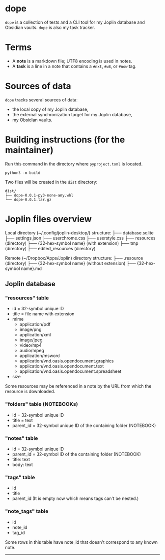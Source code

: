 # dope

`dope` is a collection of tests and a CLI tool for my Joplin database and Obsidian vaults.
`dope` is also my task tracker.

# Terms

* A **note** is a markdown file; UTF8 encoding is used in notes.
* A **task** is a line in a note that contains a `#nxt`, `#w8`, or `#now` tag.

# Sources of data

`dope` tracks several sources of data:
* the local copy of my Joplin database,
* the external synchronization target for my Joplin database,
* my Obsidian vaults.

# Building instructions (for the maintainer)

Run this command in the directory where `pyproject.toml` is located.
```
python3 -m build
```
Two files will be created in the `dist` directory:
```
dist/
├── dope-0.0.1-py3-none-any.whl
└── dope-0.0.1.tar.gz
```

# Joplin files overview

Local directory (~/.config/joplin-desktop/) structure:
├── database.sqlite
├── settings.json
├── userchrome.css
├── userstyle.css
├── resources (directory)
    ├── {32-hex-symbol name} (with extension)
├── tmp (directory)
    ├── edited_resources (directory)

Remote (~/Dropbox/Apps/Joplin) directory structure:
├── .resource (directory)
    ├── {32-hex-symbol name} (without extension)
├── {32-hex-symbol name}.md 

## Joplin database

### "resources" table
* id = 32-symbol unique ID
* title = file name with extension
* mime
  * application/pdf
  * image/png
  * application/xml
  * image/jpeg
  * video/mp4
  * audio/mpeg
  * application/msword
  * application/vnd.oasis.opendocument.graphics
  * application/vnd.oasis.opendocument.text
  * application/vnd.oasis.opendocument.spreadsheet
* size

Some resources may be referenced in a note by the URL from which the resource is downloaded.

### "folders" table (NOTEBOOKs)
* id = 32-symbol unique ID
* title = text
* parent_id = 32-symbol unique ID of the containing folder (NOTEBOOK)

### "notes" table
* id = 32-symbol unique ID
* parent_id = 32-symbol ID of the containing folder (NOTEBOOK)
* title: text
* body: text

### "tags" table

* id
* title
* parent_id (It is empty now which means tags can't be nested.)

### "note_tags" table

* id
* note_id
* tag_id

Some rows in this table have note_id that doesn't correspond to any known note.

***